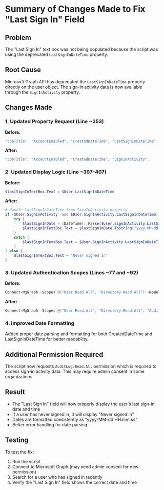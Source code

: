# Summary of Changes Made to Fix "Last Sign In" Field

## Problem
The "Last Sign In" text box was not being populated because the script was using the deprecated `LastSignInDateTime` property.

## Root Cause
Microsoft Graph API has deprecated the `LastSignInDateTime` property directly on the user object. The sign-in activity data is now available through the `SignInActivity` property.

## Changes Made

### 1. Updated Property Request (Line ~353)
**Before:**
```powershell
"JobTitle", "AccountEnabled", "CreatedDateTime", "LastSignInDateTime", 
```

**After:**
```powershell
"JobTitle", "AccountEnabled", "CreatedDateTime", "SignInActivity", 
```

### 2. Updated Display Logic (Line ~397-407)
**Before:**
```powershell
$lastSignInTextBox.Text = $User.LastSignInDateTime
```

**After:**
```powershell
# Handle LastSignInDateTime from SignInActivity property
if ($User.SignInActivity -and $User.SignInActivity.LastSignInDateTime) {
    try {
        $lastSignInDate = [DateTime]::Parse($User.SignInActivity.LastSignInDateTime)
        $lastSignInTextBox.Text = $lastSignInDate.ToString("yyyy-MM-dd HH:mm:ss")
    }
    catch {
        $lastSignInTextBox.Text = $User.SignInActivity.LastSignInDateTime
    }
} else {
    $lastSignInTextBox.Text = "Never signed in"
}
```

### 3. Updated Authentication Scopes (Lines ~77 and ~92)
**Before:**
```powershell
Connect-MgGraph -Scopes @("User.Read.All", "Directory.Read.All") -NoWelcome -ErrorAction Stop
```

**After:**
```powershell
Connect-MgGraph -Scopes @("User.Read.All", "Directory.Read.All", "AuditLog.Read.All") -NoWelcome -ErrorAction Stop
```

### 4. Improved Date Formatting
Added proper date parsing and formatting for both CreatedDateTime and LastSignInDateTime for better readability.

## Additional Permission Required
The script now requests `AuditLog.Read.All` permission which is required to access sign-in activity data. This may require admin consent in some organizations.

## Result
- The "Last Sign In" field will now properly display the user's last sign-in date and time
- If a user has never signed in, it will display "Never signed in"
- Dates are formatted consistently as "yyyy-MM-dd HH:mm:ss"
- Better error handling for date parsing

## Testing
To test the fix:
1. Run the script
2. Connect to Microsoft Graph (may need admin consent for new permission)
3. Search for a user who has signed in recently
4. Verify the "Last Sign In" field shows the correct date and time
